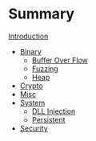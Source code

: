 # Summary

[Introduction](./introduction.md)

- [Binary](./binary/binary.md)
  - [Buffer Over Flow]()
  - [Fuzzing]()
  - [Heap](./binary/heap.md)
- [Crypto](./crypto/crypto.md)
- [Misc](./misc/misc.md)
- [System](./system/system.md)
  - [DLL Injection](./system/dll.md)
  - [Persistent](./system/persistent.md)
- [Security](./security.md)
